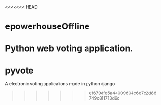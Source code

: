<<<<<<< HEAD
# epowerhouseOffline
Python web voting application.
=======
# pyvote
A electronic voting applications made in python django
>>>>>>> ef6798fe5a44009604c6e7c2d86749c811713d9c
